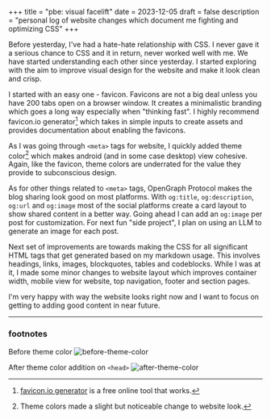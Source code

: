 +++
title = "pbe: visual facelift"
date = 2023-12-05
draft = false
description = "personal log of website changes which document me fighting and optimizing CSS"
+++

Before yesterday, I've had a hate-hate relationship with CSS. I never gave it a
serious chance to CSS and it in return, never worked well with me. We have
started understanding each other since yesterday. I started exploring with the
aim to improve visual design for the website and make it look clean and crisp.

I started with an easy one - favicon. Favicons are not a big deal unless you
have 200 tabs open on a browser window. It creates a minimalistic branding
which goes a long way especially when "thinking fast". I highly recommend
favicon.io generator[^1] which takes in simple inputs to create assets and
provides documentation about enabling the favicons.

As I was going through `<meta>` tags for website, I quickly added theme
color[^2] which makes android (and in some case desktop) view cohesive. Again,
like the favicon, theme colors are underrated for the value they provide to
subconscious design.

As for other things related to `<meta>` tags, OpenGraph Protocol makes the
blog sharing look good on most platforms. With `og:title`, `og:description`, 
`og:url` and `og:image` most of the social platforms create a card layout to
show shared content in a better way. Going ahead I can add an `og:image` per
post for customization. For next fun "side project", I plan on using an LLM to
generate an image for each post.

Next set of improvements are towards making the CSS for all significant HTML
tags that get generated based on my markdown usage. This involves headings,
links, images, blockquotes, tables and codeblocks. While I was at it, I made
some minor changes to website layout which improves container width, mobile
view for website, top navigation, footer and section pages.

I'm very happy with way the website looks right now and I want to focus on
getting to adding good content in near future.

---

### footnotes

[^1]: [favicon.io generator](https://favicon.io/favicon-generator/) is a free
online tool that works.

[^2]: Theme colors made a slight but noticeable change to website look.

Before theme color
![before-theme-color](/img/before-theme-color.png)

After theme color addition on `<head>`
![after-theme-color](/img/after-theme-color.png)
